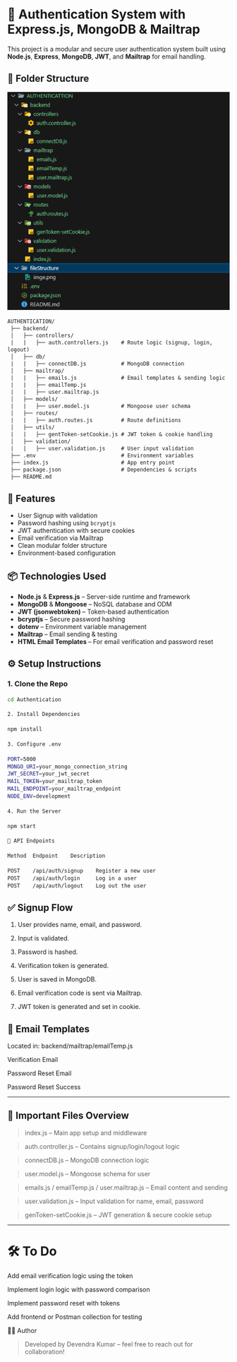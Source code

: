 # 🔐 Authentication System with Express.js, MongoDB & Mailtrap

This project is a modular and secure user authentication system built using **Node.js**, **Express**, **MongoDB**, **JWT**, and **Mailtrap** for email handling.

## 📁 Folder Structure

![FILE_STRUCTURE](./fileStructure/image.png)

```
AUTHENTICATION/
 ├── backend/
 │   ├── controllers/
 |   |   ├── auth.controllers.js    # Route logic (signup, login, logout) 
 │   ├── db/
 |   |   ├── connectDB.js           # MongoDB connection 
 │   ├── mailtrap/
 |   |   ├── emails.js              # Email templates & sending logic 
 |   |   ├── emailTemp.js
 |   |   ├── user.mailtrap.js
 │   ├── models/               
 |   |   ├── user.model.js          # Mongoose user schema
 │   ├── routes/              
 |   |   ├── auth.routes.js         # Route definitions
 │   ├── utils/                
 |   |   ├── gentToken-setCookie.js # JWT token & cookie handling
 │   ├── validation/          
 |   |   ├── user.validation.js     # User input validation 
 ├── .env                           # Environment variables 
 ├── index.js                       # App entry point 
 ├── package.json                   # Dependencies & scripts
 ├── README.md

```

## 🚀 Features

- User Signup with validation
- Password hashing using `bcryptjs`
- JWT authentication with secure cookies
- Email verification via Mailtrap
- Clean modular folder structure
- Environment-based configuration

## 📦 Technologies Used

- **Node.js** & **Express.js** – Server-side runtime and framework
- **MongoDB** & **Mongoose** – NoSQL database and ODM
- **JWT (jsonwebtoken)** – Token-based authentication
- **bcryptjs** – Secure password hashing
- **dotenv** – Environment variable management
- **Mailtrap** – Email sending & testing
- **HTML Email Templates** – For email verification and password reset

## ⚙️ Setup Instructions

### 1. Clone the Repo

```bash
cd Authentication

2. Install Dependencies

npm install

3. Configure .env

PORT=5000
MONGO_URI=your_mongo_connection_string
JWT_SECRET=your_jwt_secret
MAIL_TOKEN=your_mailtrap_token
MAIL_ENDPOINT=your_mailtrap_endpoint
NODE_ENV=development

4. Run the Server

npm start

🧪 API Endpoints

Method	Endpoint	Description

POST	/api/auth/signup	Register a new user
POST	/api/auth/login	    Log in a user
POST	/api/auth/logout	Log out the user

```
## ✅ Signup Flow

1. User provides name, email, and password.


2. Input is validated.


3. Password is hashed.


4. Verification token is generated.


5. User is saved in MongoDB.


6. Email verification code is sent via Mailtrap.


7. JWT token is generated and set in cookie.



## 📧 Email Templates

Located in: backend/mailtrap/emailTemp.js

Verification Email

Password Reset Email

Password Reset Success



---

## 📂 Important Files Overview

>index.js – Main app setup and middleware

>auth.controller.js – Contains signup/login/logout logic

>connectDB.js – MongoDB connection logic

>user.model.js – Mongoose schema for user

>emails.js / emailTemp.js / user.mailtrap.js – Email content and sending

>user.validation.js – Input validation for name, email, password

>genToken-setCookie.js – JWT generation & secure cookie setup



---

# 🛠 To Do

Add email verification logic using the token

Implement login logic with password comparison

Implement password reset with tokens

Add frontend or Postman collection for testing


👨‍💻 Author

> Developed by Devendra Kumar – feel free to reach out for collaboration!




